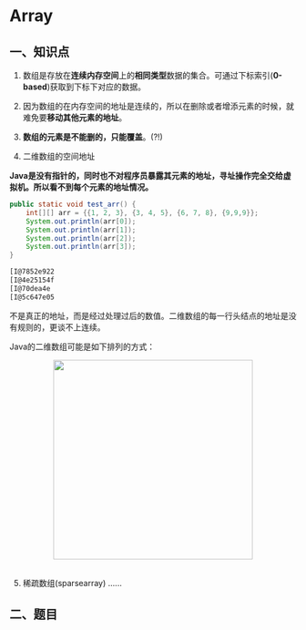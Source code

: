 # Array
## 一、知识点
1. 数组是存放在**连续内存空间**上的**相同类型**数据的集合。可通过下标索引(**0-based**)获取到下标下对应的数据。

2. 因为数组的在内存空间的地址是连续的，所以在删除或者增添元素的时候，就难免要**移动其他元素的地址**。

3. **数组的元素是不能删的，只能覆盖**。(?!)

4. 二维数组的空间地址

**Java是没有指针的，同时也不对程序员暴露其元素的地址，寻址操作完全交给虚拟机。所以看不到每个元素的地址情况。**
```java
public static void test_arr() {
    int[][] arr = {{1, 2, 3}, {3, 4, 5}, {6, 7, 8}, {9,9,9}};
    System.out.println(arr[0]);
    System.out.println(arr[1]);
    System.out.println(arr[2]);
    System.out.println(arr[3]);
}
```
```html
[I@7852e922
[I@4e25154f
[I@70dea4e
[I@5c647e05
```
不是真正的地址，而是经过处理过后的数值。二维数组的每一行头结点的地址是没有规则的，更谈不上连续。

Java的二维数组可能是如下排列的方式：
<div align="center"> <img src="https://img-blog.csdnimg.cn/20201214111631844.png" width="350px"> </div><br>

5. 稀疏数组(sparsearray)
......
## 二、题目

